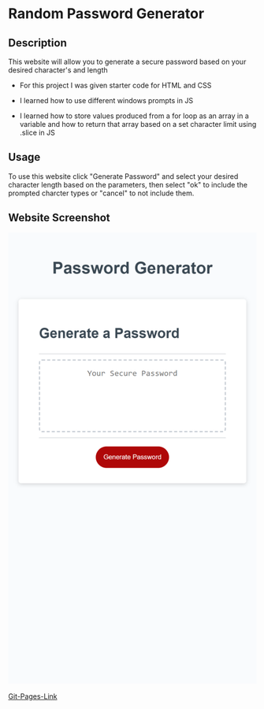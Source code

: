 # Random Password Generator

## Description

This website will allow you to generate a secure password based on your desired character's and length

- For this project I was given starter code for HTML and CSS

- I learned how to use different windows prompts in JS

- I learned how to store values produced from a for loop as an array in a variable and how to return that array based on a set character limit using .slice in JS

## Usage

To use this website click "Generate Password" and select your desired character length based on the parameters, then select "ok" to include the prompted charcter types or "cancel" to not include them.


## Website Screenshot

![Website-Screenshot](./IMG/password_generator.png)

[Git-Pages-Link](https://nolenhowe.github.io/password-gen/)
